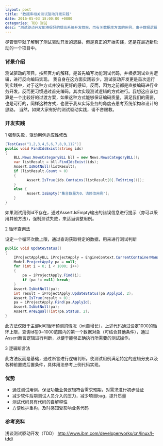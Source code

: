 ```yaml
---
layout: post
title: "数据库相关测试驱动开发实践"
date: 2016-05-03 18:00:00 +0800
categories: TDD 测试
desc: "测试驱动开发能够很好的提高系统开发效率，而有关数据库方面的用例，由于数据逻辑关系往往处于变化之中,反而不太容易编写，按照自己的工作实践中的整理，总结了有关数据库方面的测试驱动开发实践的三种用例编写方法，以便于思考和回顾"
---
```

尽管很早就了解到了测试驱动开发的思路，但是真正的开始实践，还是在最近新启动的一个项目中。
### 背景介绍 ###
测试驱动的项目，按照官方的解释，是首先编写功能测试代码，并根据测试业务逻辑，进行反向编码实现。
我自身在这方面实践较少，测试驱动开发更是首次运行到实践中，对于这种方式并没有更好的感知。反而，因为之前都是直接编码进行业务开发，反而更习惯通过首先编码，其次实现测试逻辑的方式进行。我想这应该也算是一个比较好的过渡方案，如果这种方式能够保证编码质量，满足我们的需要，也是可行的，同样这种方式，也便于我从实际业务的角度去思考系统架构和设计的思路。
当然，如果大家有好的测试驱动实践，请不吝赐教。
### 开发实践 ###
1 强制失败，驱动用例适应性修改
``` c#
[TestCase("1,2,3,4,5,6,7,8,9,112")]
public void FindIdsExist(string ids)
{
    BLL.News.NewsCategoryBLL bll = new News.NewsCategoryBLL();
    var listResult = bll.FindIdsExist(ids);
    Assert.IsNotNull(listResult);
    if (listResult.Count > 0)
    {
          Assert.IsTrue(ids.Contains(listResult[0].ToString()));
    }
    else {
          Assert.IsEmpty("集合数量为0，请修改用例");
    }
}
```
如果测试用例id不存在，通过Assert.IsEmpty输出的错误信息进行提示（亦可以采用其他方法），强制测试失败，来适当调整用例。

2 循环查询法

设定一个循环次数上限，通过查询获取特定的数据，用来进行测试判断
``` c#
public void UpdateStatus()
{
    IProjectApplyBLL iProjectApply = EngineContext.CurrentContainerManager.Resolve<IProjectApplyBLL>();
    Model.ProjectApply pa = null;
    for (int i = 0; i < 1000; i++)
    {
        pa = iProjectApply.Find(i);
        if (pa != null) break;
    }
    Assert.IsNotNull(pa);
    int result = iProjectApply.UpdateStatus(pa.ApplyId, 2);
    Assert.IsTrue(result > 0);
    pa = iProjectApply.Find(pa.ApplyId);
    Assert.IsNotNull(pa);
    Assert.AreEqual((int)pa.Status, 2);
}
```
此方法仅限于主键id可循环预测的情况（int自增长），上述代码通过设定1000的循环上限，查询id在0~1000范围内的第一个数据对象（可结合其他条件），通过Assert断言逻辑进行判断，以便于能够正确执行所需要的测试操作。

3 逻辑断言法

此方法反而是基础，通过断言进行逻辑判断，使测试用例满足特定的逻辑分支以及各种前置或后置条件，具体用法参考上例代码实现。

### 优势 ###
* 通过测试用例，保证功能业务逻辑符合需求预期，对需求进行初步验证
* 减少软件后期测试人员介入的压力，减少项目bug，提升质量
* 测试代码具有代码的自解释性
* 方便维护重构，及时感知受影响业务代码

### 参考资料 ###
浅谈测试驱动开发（TDD）
http://www.ibm.com/developerworks/cn/linux/l-tdd/
